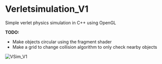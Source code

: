 # Verletsimulation_V1
Simple verlet physics simulation in C++ using OpenGL

**TODO:**
* Make objects circular using the fragment shader
* Make a grid to change collision algorithm to only check nearby objects

![VSim_V1](https://github.com/emilwallbom/Verletsimulation_V1/assets/112896906/d1023d07-b4f2-40c8-8edd-88a6c4bf42a9)
